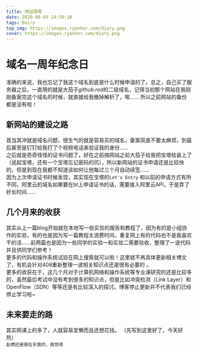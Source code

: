 ```yaml
---
title: 网站随笔
date: 2020-08-03 14:59:10
tags: Dairy
top_img: https://images.ryanhor.com/diary.png
cover: https://images.ryanhor.com/diary.png
---
```


# 域名一周年纪念日

准确的来说，我也忘记了我这个域名到底是什么时候申请的了。总之，自己买了服务器之后，一直用的就是大茄子*github.red*的二级域名，记得当初那个网站在我刚刚备案完这个域名的时候，就直接给我撤掉解析了，唉……
所以之前网站的备份都是没有啦！

## 新网站的建设之路

首当其冲就是域名问题，很生气的就是容易买的域名，备案简直不要太麻烦，到最后甚至是钉钉给我打了个视频电话来验证我的身份……\
之后就是奇奇怪怪的证书问题了，好在之前搞网站之前大茄子给我把宝塔给装上了（说起宝塔，还有一个宝塔忘记密码的坑），所以新网站的证书申请还是比较快的，但是到现在我都不知道该如何让他每过三个月自动续签……\
因为上次申请证书时候发现，其实现在宝塔的`Let's Entry` 和以前的申请方式有所不同，阿里云的域名如果要在bt上申请证书的话，需要接入阿里云API，于是弄了好长时间……


## 几个月来的收获

其实从上一篇blog开始就在本地写一些实验的报告和教程了，因为有的是小组协作的实验，有的也是因为写一篇教程太浪费时间，重复网上有的代码也不是我喜欢干的活……前两篇也是因为一些同学的实验一和实验二需要验收，整理了一波代码并且供同学们参考！\
更多的代码和操作系统试验在网上搜索就可以啦！这里就不再具体更新相关博文了，有机会针对408重新整理一波相关知识点还是很有必要的 。\
更多的收获在于，这几个月对于计算机网络和操作系统等专业课研究的还是比较多的，虽然最后考试中没有考到很多的知识点，但是比如冲突检测（Link Layer）和OpenFlow（SDN）等等还是有比较深入的探讨。博客停止更新并不代表我们已经停止学习啦~

## 未来要走的路

其实网课上的多了，人就容易变懒而且还想花钱。
（先写到这里好了，今天好热）\
`赵燃还是很在乎我的，我觉得`